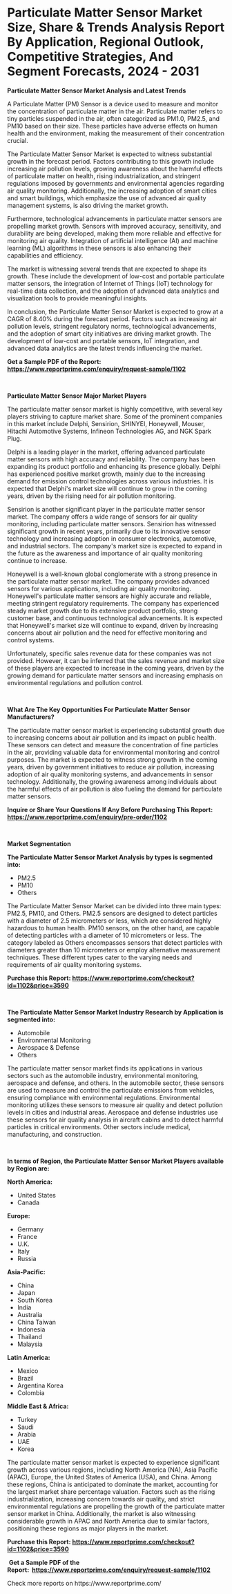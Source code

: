 <p><h1>Particulate Matter Sensor Market Size, Share & Trends Analysis Report By Application, Regional Outlook, Competitive Strategies, And Segment Forecasts, 2024 - 2031</h1></p><p><strong>Particulate Matter Sensor Market Analysis and Latest Trends</strong></p>
<p><p>A Particulate Matter (PM) Sensor is a device used to measure and monitor the concentration of particulate matter in the air. Particulate matter refers to tiny particles suspended in the air, often categorized as PM1.0, PM2.5, and PM10 based on their size. These particles have adverse effects on human health and the environment, making the measurement of their concentration crucial.</p><p>The Particulate Matter Sensor Market is expected to witness substantial growth in the forecast period. Factors contributing to this growth include increasing air pollution levels, growing awareness about the harmful effects of particulate matter on health, rising industrialization, and stringent regulations imposed by governments and environmental agencies regarding air quality monitoring. Additionally, the increasing adoption of smart cities and smart buildings, which emphasize the use of advanced air quality management systems, is also driving the market growth.</p><p>Furthermore, technological advancements in particulate matter sensors are propelling market growth. Sensors with improved accuracy, sensitivity, and durability are being developed, making them more reliable and effective for monitoring air quality. Integration of artificial intelligence (AI) and machine learning (ML) algorithms in these sensors is also enhancing their capabilities and efficiency.</p><p>The market is witnessing several trends that are expected to shape its growth. These include the development of low-cost and portable particulate matter sensors, the integration of Internet of Things (IoT) technology for real-time data collection, and the adoption of advanced data analytics and visualization tools to provide meaningful insights.</p><p>In conclusion, the Particulate Matter Sensor Market is expected to grow at a CAGR of 8.40% during the forecast period. Factors such as increasing air pollution levels, stringent regulatory norms, technological advancements, and the adoption of smart city initiatives are driving market growth. The development of low-cost and portable sensors, IoT integration, and advanced data analytics are the latest trends influencing the market.</p></p>
<p><strong>Get a Sample PDF of the Report:&nbsp; <a href="https://www.reportprime.com/enquiry/request-sample/1102">https://www.reportprime.com/enquiry/request-sample/1102</a></strong></p>
<p>&nbsp;</p>
<p><strong>Particulate Matter Sensor Major Market Players</strong></p>
<p><p>The particulate matter sensor market is highly competitive, with several key players striving to capture market share. Some of the prominent companies in this market include Delphi, Sensirion, SHINYEI, Honeywell, Mouser, Hitachi Automotive Systems, Infineon Technologies AG, and NGK Spark Plug.</p><p>Delphi is a leading player in the market, offering advanced particulate matter sensors with high accuracy and reliability. The company has been expanding its product portfolio and enhancing its presence globally. Delphi has experienced positive market growth, mainly due to the increasing demand for emission control technologies across various industries. It is expected that Delphi's market size will continue to grow in the coming years, driven by the rising need for air pollution monitoring.</p><p>Sensirion is another significant player in the particulate matter sensor market. The company offers a wide range of sensors for air quality monitoring, including particulate matter sensors. Sensirion has witnessed significant growth in recent years, primarily due to its innovative sensor technology and increasing adoption in consumer electronics, automotive, and industrial sectors. The company's market size is expected to expand in the future as the awareness and importance of air quality monitoring continue to increase.</p><p>Honeywell is a well-known global conglomerate with a strong presence in the particulate matter sensor market. The company provides advanced sensors for various applications, including air quality monitoring. Honeywell's particulate matter sensors are highly accurate and reliable, meeting stringent regulatory requirements. The company has experienced steady market growth due to its extensive product portfolio, strong customer base, and continuous technological advancements. It is expected that Honeywell's market size will continue to expand, driven by increasing concerns about air pollution and the need for effective monitoring and control systems.</p><p>Unfortunately, specific sales revenue data for these companies was not provided. However, it can be inferred that the sales revenue and market size of these players are expected to increase in the coming years, driven by the growing demand for particulate matter sensors and increasing emphasis on environmental regulations and pollution control.</p></p>
<p>&nbsp;</p>
<p><strong>What Are The Key Opportunities For Particulate Matter Sensor Manufacturers?</strong></p>
<p><p>The particulate matter sensor market is experiencing substantial growth due to increasing concerns about air pollution and its impact on public health. These sensors can detect and measure the concentration of fine particles in the air, providing valuable data for environmental monitoring and control purposes. The market is expected to witness strong growth in the coming years, driven by government initiatives to reduce air pollution, increasing adoption of air quality monitoring systems, and advancements in sensor technology. Additionally, the growing awareness among individuals about the harmful effects of air pollution is also fueling the demand for particulate matter sensors.</p></p>
<p><strong>Inquire or Share Your Questions If Any Before Purchasing This Report: <a href="https://www.reportprime.com/enquiry/pre-order/1102">https://www.reportprime.com/enquiry/pre-order/1102</a></strong></p>
<p>&nbsp;</p>
<p><strong>Market Segmentation</strong></p>
<p><strong>The Particulate Matter Sensor Market Analysis by types is segmented into:</strong></p>
<p><ul><li>PM2.5</li><li>PM10</li><li>Others</li></ul></p>
<p><p>The Particulate Matter Sensor Market can be divided into three main types: PM2.5, PM10, and Others. PM2.5 sensors are designed to detect particles with a diameter of 2.5 micrometers or less, which are considered highly hazardous to human health. PM10 sensors, on the other hand, are capable of detecting particles with a diameter of 10 micrometers or less. The category labeled as Others encompasses sensors that detect particles with diameters greater than 10 micrometers or employ alternative measurement techniques. These different types cater to the varying needs and requirements of air quality monitoring systems.</p></p>
<p><strong>Purchase this Report:&nbsp;<a href="https://www.reportprime.com/checkout?id=1102&price=3590">https://www.reportprime.com/checkout?id=1102&price=3590</a></strong></p>
<p>&nbsp;</p>
<p><strong>The Particulate Matter Sensor Market Industry Research by Application is segmented into:</strong></p>
<p><ul><li>Automobile</li><li>Environmental Monitoring</li><li>Aerospace & Defense</li><li>Others</li></ul></p>
<p><p>The particulate matter sensor market finds its applications in various sectors such as the automobile industry, environmental monitoring, aerospace and defense, and others. In the automobile sector, these sensors are used to measure and control the particulate emissions from vehicles, ensuring compliance with environmental regulations. Environmental monitoring utilizes these sensors to measure air quality and detect pollution levels in cities and industrial areas. Aerospace and defense industries use these sensors for air quality analysis in aircraft cabins and to detect harmful particles in critical environments. Other sectors include medical, manufacturing, and construction.</p></p>
<p>&nbsp;</p>
<p><strong>In terms of Region, the Particulate Matter Sensor Market Players available by Region are:</strong></p>
<p>
    <p> <strong> North America: </strong>
        <ul>
            <li>United States</li>
            <li>Canada</li>
        </ul>
        </p> 
    <p> <strong> Europe: </strong>
        <ul>
            <li>Germany</li>
            <li>France</li>
            <li>U.K.</li>
            <li>Italy</li>
            <li>Russia</li>
        </ul>
        </p> 
    <p> <strong> Asia-Pacific: </strong>
        <ul>
            <li>China</li>
            <li>Japan</li>
            <li>South Korea</li>
            <li>India</li>
            <li>Australia</li>
            <li>China Taiwan</li>
            <li>Indonesia</li>
            <li>Thailand</li>
            <li>Malaysia</li>
        </ul>
        </p> 
    <p> <strong> Latin America: </strong>
        <ul>
            <li>Mexico</li>
            <li>Brazil</li>
            <li>Argentina Korea</li>
            <li>Colombia</li>
        </ul>
        </p> 
    <p> <strong> Middle East & Africa: </strong>
        <ul>
            <li>Turkey</li>
            <li>Saudi</li>
            <li>Arabia</li>
            <li>UAE</li>
            <li>Korea</li>
        </ul>
    </p>
    </p>
<p><p>The particulate matter sensor market is expected to experience significant growth across various regions, including North America (NA), Asia Pacific (APAC), Europe, the United States of America (USA), and China. Among these regions, China is anticipated to dominate the market, accounting for the largest market share percentage valuation. Factors such as the rising industrialization, increasing concern towards air quality, and strict environmental regulations are propelling the growth of the particulate matter sensor market in China. Additionally, the market is also witnessing considerable growth in APAC and North America due to similar factors, positioning these regions as major players in the market.</p></p>
<p><strong>Purchase this Report: <a href="https://www.reportprime.com/checkout?id=1102&price=3590">https://www.reportprime.com/checkout?id=1102&price=3590</a></strong></p>
<p>&nbsp;<strong>Get a Sample PDF of the Report:&nbsp;&nbsp;<a href="https://www.reportprime.com/enquiry/request-sample/1102">https://www.reportprime.com/enquiry/request-sample/1102</a></strong></p>
<p><strong></strong></p>
<p>Check more reports on https://www.reportprime.com/</p>